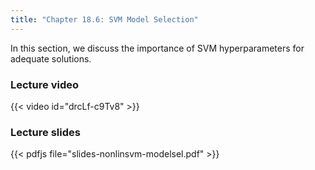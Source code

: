 ```yaml
---
title: "Chapter 18.6: SVM Model Selection"
---
```

In this section, we discuss the importance of SVM hyperparameters for adequate solutions. 

<!--more-->

### Lecture video

{{< video id="drcLf-c9Tv8" >}}

### Lecture slides

{{< pdfjs file="slides-nonlinsvm-modelsel.pdf" >}}
